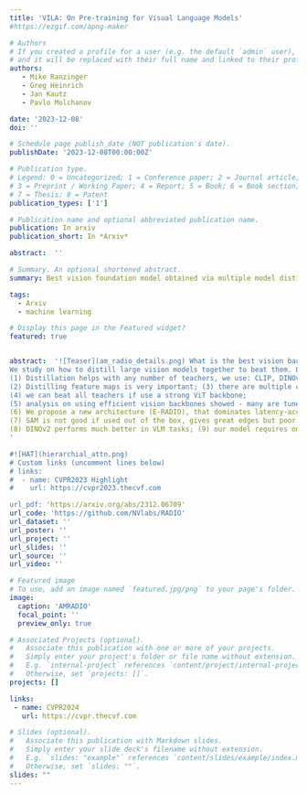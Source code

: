 ```yaml
---
title: 'VILA: On Pre-training for Visual Language Models'
#https://ezgif.com/apng-maker 

# Authors
# If you created a profile for a user (e.g. the default `admin` user), write the username (folder name) here
# and it will be replaced with their full name and linked to their profile.
authors:
   - Mike Ranzinger 
   - Greg Heinrich
   - Jan Kautz
   - Pavlo Molchanov

date: '2023-12-08'
doi: ''

# Schedule page publish date (NOT publication's date).
publishDate: '2023-12-08T00:00:00Z'

# Publication type.
# Legend: 0 = Uncategorized; 1 = Conference paper; 2 = Journal article;
# 3 = Preprint / Working Paper; 4 = Report; 5 = Book; 6 = Book section;
# 7 = Thesis; 8 = Patent
publication_types: ['1']

# Publication name and optional abbreviated publication name.
publication: In arxiv
publication_short: In *Arxiv*

abstract:  ''

# Summary. An optional shortened abstract.
summary: Best vision foundation model obtained via multiple model distillation like CLIP, DINOv2, SAM.

tags: 
  - Arxiv
  - machine learning

# Display this page in the Featured widget?
featured: true


abstract:  '![Teaser](am_radio_details.png) What is the best vision backbone for VLM?  We saw that various backbones perform differently at specific tasks. You should use them all!
We study on how to distill large vision models together to beat them. Large improvements in LLaVa-1.5. Main findings:  
(1) Distillation helps with any number of teachers, we use: CLIP, DINOv2, SAM; 
(2) Distilling feature maps is very important; (3) there are multiple challenges in image resolution, different batch-size and parallelization with multiple teachers.
(4) we can beat all teachers if use a strong ViT backbone; 
(5) analysis on using efficient vision backbones showed - many are tuned too much for ImageNet and don't scale to infinite data; 
(6) We propose a new architecture (E-RADIO), that dominates latency-acc and is 10x faster.
(7) SAM is not good if used out of the box, gives great edges but poor description of objects; 
(8) DINOv2 performs much better in VLM tasks; (9) our model requires only 2-5\% of data with no labels comp to CLIP. 
'

#![HAT](hierarchial_attn.png)
# Custom links (uncomment lines below)
# links:
#  - name: CVPR2023 Highlight
#    url: https://cvpr2023.thecvf.com

url_pdf: 'https://arxiv.org/abs/2312.06709'
url_code: 'https://github.com/NVlabs/RADIO'
url_dataset: ''
url_poster: ''
url_project: ''
url_slides: ''
url_source: ''
url_video: ''

# Featured image
# To use, add an image named `featured.jpg/png` to your page's folder.
image:
  caption: 'AMRADIO'
  focal_point: ''
  preview_only: true

# Associated Projects (optional).
#   Associate this publication with one or more of your projects.
#   Simply enter your project's folder or file name without extension.
#   E.g. `internal-project` references `content/project/internal-project/index.md`.
#   Otherwise, set `projects: []`.
projects: []

links:
 - name: CVPR2024
   url: https://cvpr.thecvf.com

# Slides (optional).
#   Associate this publication with Markdown slides.
#   Simply enter your slide deck's filename without extension.
#   E.g. `slides: "example"` references `content/slides/example/index.md`.
#   Otherwise, set `slides: ""`.
slides: ""
---
```

